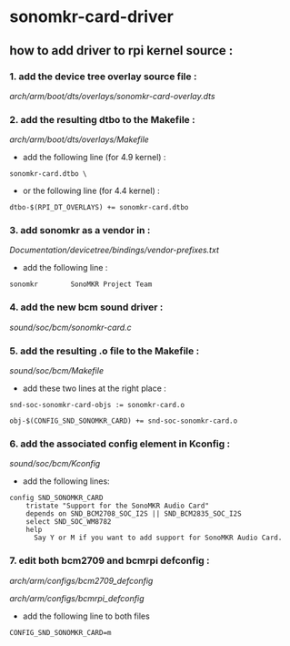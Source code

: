 # sonomkr-card-driver

## how to add driver to rpi kernel source :

### 1. add the device tree overlay source file :

*arch/arm/boot/dts/overlays/sonomkr-card-overlay.dts*


### 2. add the resulting dtbo to the Makefile :

*arch/arm/boot/dts/overlays/Makefile*

- add the following line (for 4.9 kernel) :

```
sonomkr-card.dtbo \
```

- or the following line (for 4.4 kernel) :

```
dtbo-$(RPI_DT_OVERLAYS) += sonomkr-card.dtbo
```

### 3. add sonomkr as a vendor in :

*Documentation/devicetree/bindings/vendor-prefixes.txt*

- add the following line :

```
sonomkr        SonoMKR Project Team
```


### 4. add the new bcm sound driver :

*sound/soc/bcm/sonomkr-card.c*


### 5. add the resulting .o file to the Makefile :

*sound/soc/bcm/Makefile*

- add these two lines at the right place :

```
snd-soc-sonomkr-card-objs := sonomkr-card.o
```

```
obj-$(CONFIG_SND_SONOMKR_CARD) += snd-soc-sonomkr-card.o
```


### 6. add the associated config element in Kconfig :

*sound/soc/bcm/Kconfig*

- add the following lines:

```
config SND_SONOMKR_CARD
	tristate "Support for the SonoMKR Audio Card"
	depends on SND_BCM2708_SOC_I2S || SND_BCM2835_SOC_I2S
	select SND_SOC_WM8782
	help
	  Say Y or M if you want to add support for SonoMKR Audio Card.
```


### 7. edit both bcm2709 and bcmrpi defconfig :

*arch/arm/configs/bcm2709_defconfig*

*arch/arm/configs/bcmrpi_defconfig*

- add the following line to both files

```
CONFIG_SND_SONOMKR_CARD=m
```
